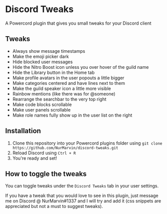 # Discord Tweaks
A Powercord plugin that gives you small tweaks for your Discord client

## Tweaks
- Always show message timestamps 
- Make the emoji picker dark
- Hide blocked user messages
- Hide the Nitro Boost icon unless you over hover of the guild name
- Hide the Library button in the Home tab 
- Make profile avatars in the user popouts a little bigger
- Make categories centered and have lines next to them
- Make the guild speaker icon a little more visible
- Rainbow mentions (like there was for @someone)
- Rearrange the searchbar to the very top right
- Make code blocks scrollable
- Make user panels scrollable
- Make role names fully show up in the user list on the right 

## Installation
1. Clone this repository into your Powercord plugins folder using `git clone https://github.com/NurMarvin/discord-tweaks.git`
2. Reload Discord using `Ctrl + R`
3. You're ready and set!

## How to toggle the tweaks
You can toggle tweaks under the `Discord Tweaks` tab in your user settings.

If you have a tweak that you would love to see in this plugin,
just message me on Discord @ NurMarvin#1337 and I will try and add it
(css snippets are appreciated but not a must to suggest tweaks). 